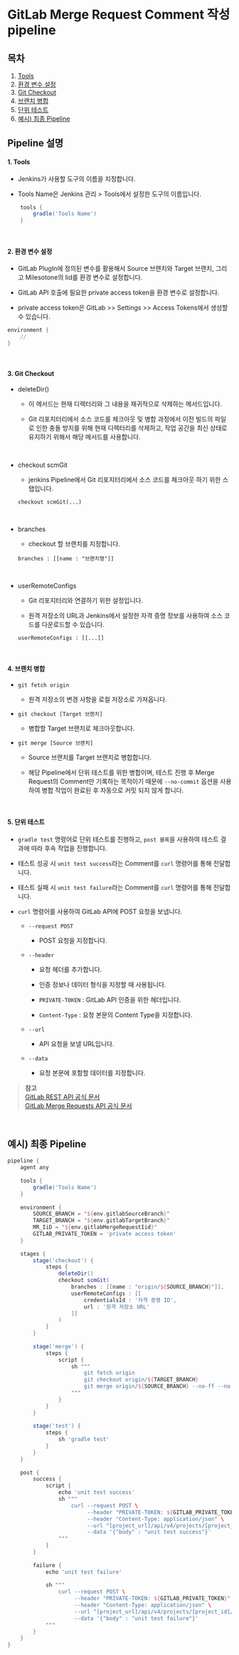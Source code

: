 # GitLab Merge Request Comment 작성 pipeline

## 목차

1. [Tools](#1-tools)
2. [환경 변수 설정](#2-환경-변수-설정)
3. [Git Checkout](#3-git-checkout)
4. [브랜치 병합](#4-브랜치-병합)
5. [단위 테스트](#5-단위-테스트)
6. [예시) 최종 Pipeline](#6-예시-최종-pipeline)

## Pipeline 설명

#### 1. Tools

- Jenkins가 사용할 도구의 이름을 지정합니다.

- Tools Name은 Jenkins 관리 > Tools에서 설정한 도구의 이름입니다.

```groovy
    tools {
        gradle('Tools Name')
    }
```

<br/>

#### 2. 환경 변수 설정

- GitLab PlugIn에 정의된 변수를 활용해서 Source 브랜치와 Target 브랜치, 그리고 Milesotone의 Iid를 환경 변수로 설정합니다.

- GitLab API 호출에 필요한 private access token을 환경 변수로 설정합니다.

- private access token은 GitLab >> Settings >> Access Tokens에서 생성할 수 있습니다.

```groovy
environment {
    //
}
```

<br/>

#### 3. Git Checkout

- deleteDir()

    - 이 메서드는 현재 디렉터리와 그 내용을 재귀적으로 삭제하는 메서드입니다.

    - Git 리포지터리에서 소스 코드를 체크아웃 및 병합 과정에서 이전 빌드의 파일로 인한 충돌 방지를 위해 현재 디렉터리를 삭제하고, 작업 공간을 최신 상태로 유지하기 위해서 해당 메서드를 사용합니다.

<br/>

- checkout scmGit

    - jenkins Pipeline에서 Git 리포지터리에서 소스 코드를 체크아웃 하기 위한 스탭입니다.

    ```
    checkout scmGit(...)
    ```

<br/>

- branches

    - checkout 할 브랜치를 지정합니다.

    ```
    branches : [[name : "브랜치명"]]
    ```

<br/>

- userRemoteConfigs

    - Git 리포지터리와 연결하기 위한 설정입니다.

    - 원격 저장소의 URL과 Jenkins에서 설정한 자격 증명 정보를 사용하여 소스 코드를 다운로드할 수 있습니다.

    ```
    userRemoteConfigs : [[...]]
    ```

<br/>

#### 4. 브랜치 병합

- `git fetch origin`

    - 원격 저장소의 변경 사항을 로컬 저장소로 가져옵니다.

- `git checkout [Target 브랜치]`

    - 병합할 Target 브랜치로 체크아웃합니다.

- `git merge [Source 브랜치]`

    - Source 브랜치를 Target 브랜치로 병합합니다.

    - 해당 Pipeline에서 단위 테스트를 위한 병합이며, 테스트 진행 후 Merge Request의 Comment만 기록하는 목적이기 때문에 `--no-commit` 옵션을 사용하여 병합 작업이 완료된 후 자동으로 커밋 되지 않게 합니다.

<br/>

#### 5. 단위 테스트

- `gradle test` 명령어로 단위 테스트를 진행하고, `post 블록`을 사용하여 테스트 결과에 따라 후속 작업을 진행합니다.

- 테스트 성공 시 `unit test success`라는 Comment를 `curl` 명령어를 통해 전달합니다.

- 테스트 실패 시 `unit test failure`라는 Comment를 `curl` 명령어를 통해 전달합니다.

- `curl` 명령어를 사용하여 GitLab API에 POST 요청을 보냅니다.

    - `--request POST`

        - POST 요청을 지정합니다.
    
    - `--header`

        - 요청 헤더를 추가합니다.

        - 인증 정보나 데이터 형식을 지정할 때 사용됩니다.

        - `PRIVATE-TOKEN` : GitLab API 인증을 위한 헤더입니다.

        - `Content-Type` : 요청 본문의 Content Type을 지정합니다.

    - `--url`

        - API 요청을 보낼 URL입니다.

    - `--data`

        - 요청 본문에 포함할 데이터를 지정합니다.

>**참고** <br/>
>[GitLab REST API 공식 문서](https://docs.gitlab.com/ee/api/rest/) <br/>
>[GitLab Merge Requests API 공식 문서](https://docs.gitlab.com/ee/api/merge_requests.html)

<br/>

## 예시) 최종 Pipeline

```groovy
pipeline {
    agent any
    
    tools {
        gradle('Tools Name')
    }
    
    environment {
        SOURCE_BRANCH = "${env.gitlabSourceBranch}"
        TARGET_BRANCH = "${env.gitlabTargetBranch}"
        MR_IiD = "${env.gitlabMergeRequestIid}"
        GITLAB_PRIVATE_TOKEN = 'private access token'
    }
    
    stages {
        stage('checkout') {
            steps {
                deleteDir()
                checkout scmGit(
                    branches : [[name : "origin/${SOURCE_BRANCH}"]],
                    userRemoteConfigs : [[
                        credentialsId : '자격 증명 ID',
                        url : '원격 저장소 URL'
                    ]]
                )
            }
        }
        
        stage('merge') {
            steps {
                script {
                    sh """
                        git fetch origin
                        git checkout origin/${TARGET_BRANCH}
                        git merge origin/${SOURCE_BRANCH} --no-ff --no-commit
                    """
                }
            }
        }
        
        stage('test') {
            steps {
                sh 'gradle test'
            }
        }
    }
    
    post {
        success {
            script {
                echo 'unit test success'
                sh """
                    curl --request POST \
                         --header "PRIVATE-TOKEN: ${GITLAB_PRIVATE_TOKEN}" \
                         --header "Content-Type: application/json" \
                         --url "[project_url]/api/v4/projects/[project_id]/merge_requests/${MR_IiD}/notes" \
                         --data '{"body" : "unit test success"}'
                """
            }
        }
        
        failure {
            echo 'unit test failure'
            
            sh """
                curl --request POST \
                     --header "PRIVATE-TOKEN: ${GITLAB_PRIVATE_TOKEN}" \
                     --header "Content-Type: application/json" \
                     --url "[project_url]/api/v4/projects/[project_id]/merge_requests/${MR_IiD}/notes" \
                     --data '{"body" : "unit test failure"}'
            """
        }
    }
}
```

